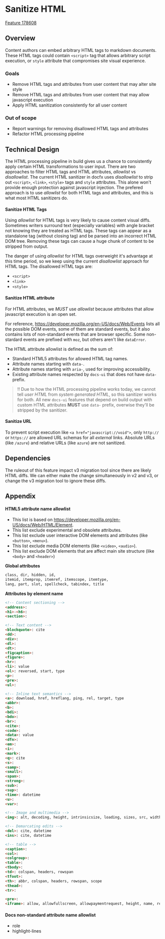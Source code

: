 # Sanitize HTML

[Feature 178608](https://dev.azure.com/ceapex/Engineering/_workitems/edit/178608/)

## Overview

Content authors can embed arbitrary HTML tags to markdown documents. These HTML tags could contain `<script>` tag that allows arbitrary script execution, or `style` attribute that compromises site visual experience.

### Goals

- Remove HTML tags and attributes from user content that may alter site style
- Remove HTML tags and attributes from user content that may allow javascript execution
- Apply HTML sanitization consistently for all user content

### Out of scope

- Report warnings for removing disallowed HTML tags and attributes
- Refactor HTML processing pipeline

## Technical Design

The HTML processing pipeline in build gives us a chance to consistently apply certain HTML transformations to user input. There are two approaches to filter HTML tags and HTML attributes, _allowlist_ vs _disallowlist_.
The current HTML sanitizer in docfx uses _disallowlist_ to strip out `<script>`, `<link>`, `<style>` tags and `style` attributes. This alone won't provide enough protection against javascript injection. The prefered approach is to use _allowlist_ for both HTML tags and attributes, and this is what most HTML sanitizers do. 

#### Sanitize HTML Tags

Using _allowlist_ for HTML tags is very likely to cause content visual diffs. Sometimes writers surround text (especially variables) with angle bracket not knowing they are treated as HTML tags. These tags can appear as a standalone tag (without closing tag) and be parsed into an incorrect HTML DOM tree. Removing these tags can cause a huge chunk of content to be stripped from output.

The danger of using _allowlist_ for HTML tags overweight it's advantage at this time period, so we keep using the current _disallowlist_ approach for HTML tags. The disallowed HTML tags are:

- `<script>`
- `<link>`
- `<style>`

#### Sanitize HTML attribute

For HTML attributes, we _MUST_ use _allowlist_ because attributes that allow javascript execution is an open set.

For reference, https://developer.mozilla.org/en-US/docs/Web/Events lists all the possible DOM events, some of them are standard events, but it also contains lots of non-standard events that are browser specific. Some non-stardard events are prefixed with `moz`, but others aren't like `dataError`.

The HTML attribute allowlist is defined as the sum of:

- Standard HTML5 attributes for allowed HTML tag names.
- Attribute names starting with `data-`.
- Attribute names starting with `aria-`, used for improving accessibility.
- Existing attribute names respected by `docs-ui` that does not have `data-` prefix.

> ‼️ Due to how the HTML processing pipeline works today, we cannot tell _user HTML_ from _system generated HTML_, so this sanitizer works for both. 
All new `docs-ui` features that depend on build output with custom HTML attributes __MUST__ use `data-` prefix, overwise they'll be stripped by the sanitizer. 

#### Sanitize URL

To prevent script execution like `<a href="javascript://void">`, only `http://` or `https://` are allowed URL schemas for all _external_ links. Absolute URLs (like `/azure`) and relative URLs (like `azure`) are not sanitized.

## Dependencies

The ruleout of this feature impact v3 migration tool since there are likely HTML diffs.
We can either make the change simultaneously in v2 and v3, or change the v3 migration tool to ignore these diffs.

## Appendix

#### HTML5 attribute name allowlist

- This list is based on https://developer.mozilla.org/en-US/docs/Web/HTML/Element.
- This list exclude experimental and obsolete attributes.
- This list exclude user interactive DOM elements and attributes (like `<button>`, `<menu>`).
- This list exclude media DOM elements (like `<video>`, `<audio>`).
- This list exclude DOM elements that are affect main site structure (like `<body>` and `<header>`)

**Global attributes**

```html
class, dir, hidden, id,
itemid, itemprop, itemref, itemscope, itemtype,
lang, part, slot, spellcheck, tabindex, title
```

**Attributes by element name**

```html
<!-- Content sectioning -->
<address>: 
<h1>-<h6>: 
<section>:

<!-- Text content -->
<blockquote>: cite
<dd>:
<div>:
<dl>:
<dt>:
<figcaption>:
<figure>:
<hr>:
<li>: value
<ol>: reversed, start, type
<p>:
<pre>:
<ul>:

<!-- Inline text semantics -->
<a>: download, href, hreflang, ping, rel, target, type
<abbr>:
<b>:
<bdi>:
<bdo>:
<br>:
<cite>:
<code>:
<data>: value
<dfn>:
<em>:
<i>:
<mark>:
<q>: cite
<s>:
<samp>:
<small>:
<span>:
<strong>:
<sub>:
<sup>:
<time>: datetime
<u>:
<var>:

<!-- Image and multimedia -->
<img>: alt, decoding, height, intrinsicsize, loading, sizes, src, width

<!-- Demarcating edits -->
<del>: cite, datetime
<ins>: cite, datetime

<!-- table -->
<caption>:
<col>:
<colgroup>:
<table>:
<tbody>:
<td>: colspan, headers, rowspan
<tfoot>:
<th>: abbr, colspan, headers, rowspan, scope
<thead>:
<tr>:

<pre>:
<iframe>: allow, allowfullscreen, allowpaymentrequest, height, name, referrerpolicy, sandbox, src, srcdoc, width
```

#### Docs non-standard attribute name allowlist

- role
- highlight-lines